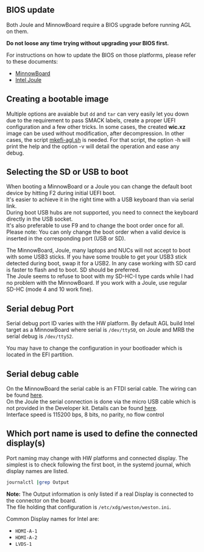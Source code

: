 ## BIOS update

Both Joule and MinnowBoard require a BIOS upgrade before running AGL on them.

**Do not loose any time trying without upgrading your BIOS first.**

For instructions on how to update the BIOS on those platforms, please refer to these documents:
* [MinnowBoard](https://firmware.intel.com/projects/minnowboard-max)
* [Intel Joule](https://software.intel.com/en-us/flashing-the-bios-on-joule)

## Creating a bootable image

Multiple options are avaiable but `dd` and `tar` can very easily let you down due to the requirement to pass SMACK labels, create a proper UEFI configuration and a few other tricks.
In some cases, the created **wic.xz** image can be used without modification, after decompression.  In other cases, the script [mkefi-agl.sh](https://gerrit.automotivelinux.org/gerrit/gitweb?p=AGL/meta-agl.git;a=blob_plain;f=scripts/mkefi-agl.sh;hb=HEAD) is needed.
For that script, the option -h will print the help and the option -v will detail the operation and ease any debug.

## Selecting the SD or USB to boot

When booting a MinnowBoard or a Joule you can change the default boot device by hitting F2 during initial UEFI boot.  
It's easier to achieve it in the right time with a USB keyboard than via serial link.  
During boot USB hubs are not supported, you need to connect the keyboard directly in the USB socket.  
It's also preferable to use F9 and to change the boot order once for all. 
Please note: You can only change the boot order when a valid device is inserted in the corresponding port (USB or SD).

The MinnowBoard, Joule, many laptops and NUCs will not accept to boot with some USB3 sticks. If you have some trouble to get your USB3 stick detected during boot, swap it for a USB2. In any case working with SD card is faster to flash and to boot. SD should be preferred.  
The Joule seems to refuse to boot with my SD-HC-I type cards while I had no problem with the MinnowBoard. If you work with a Joule, use regular SD-HC (mode 4 and 10 work fine).

## Serial debug Port

Serial debug port ID varies with the HW platform. By default AGL build Intel target as a MinnowBoard where serial is `/dev/ttyS0`, on Joule and MRB the serial debug is `/dev/ttyS2`.

You may have to change the configuration in your bootloader which is located in the EFI partition.

## Serial debug cable

On the MinnowBoard the serial cable is an FTDI serial cable. The wiring can be found [here](http://wiki.minnowboard.org/MinnowBoard_MAX_HW_Setup).  
On the Joule the serial connection is done via the micro USB cable which is not provided in the Developer kit. Details can be found [here](https://software.intel.com/en-us/node/667851).  
Interface speed is 115200 bps, 8 bits, no parity, no flow control

## Which port name is used to define the connected display(s)

Port naming may change with HW platforms and connected display. The simplest is to check following the first boot, in the systemd journal, which display names are listed.

```bash
journalctl |grep Output
```

**Note:** The Output information is only listed if a real Display is connected to the connector on the board.  
The file holding that configuration is `/etc/xdg/weston/weston.ini`.

Common Display names for Intel are:

* `HDMI-A-1`
* `HDMI-A-2`
* `LVDS-1`
